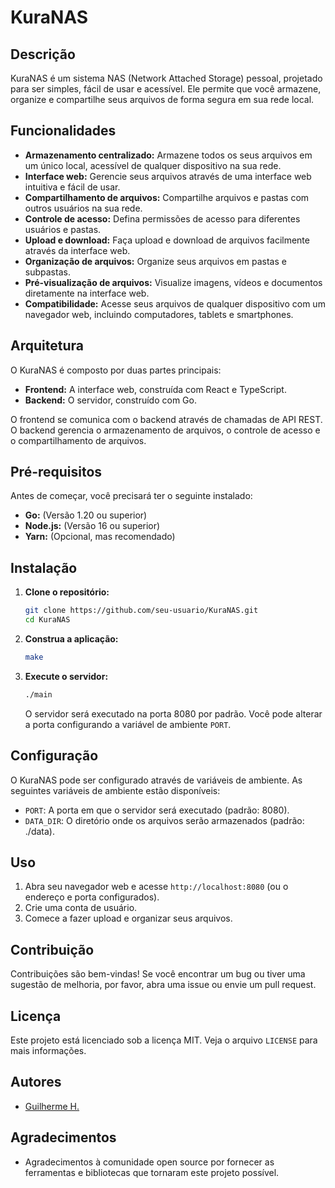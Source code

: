 # KuraNAS

## Descrição

KuraNAS é um sistema NAS (Network Attached Storage) pessoal, projetado para ser simples, fácil de usar e acessível. Ele permite que você armazene, organize e compartilhe seus arquivos de forma segura em sua rede local.

## Funcionalidades

- **Armazenamento centralizado:** Armazene todos os seus arquivos em um único local, acessível de qualquer dispositivo na sua rede.
- **Interface web:** Gerencie seus arquivos através de uma interface web intuitiva e fácil de usar.
- **Compartilhamento de arquivos:** Compartilhe arquivos e pastas com outros usuários na sua rede.
- **Controle de acesso:** Defina permissões de acesso para diferentes usuários e pastas.
- **Upload e download:** Faça upload e download de arquivos facilmente através da interface web.
- **Organização de arquivos:** Organize seus arquivos em pastas e subpastas.
- **Pré-visualização de arquivos:** Visualize imagens, vídeos e documentos diretamente na interface web.
- **Compatibilidade:** Acesse seus arquivos de qualquer dispositivo com um navegador web, incluindo computadores, tablets e smartphones.

## Arquitetura

O KuraNAS é composto por duas partes principais:

- **Frontend:** A interface web, construída com React e TypeScript.
- **Backend:** O servidor, construído com Go.

O frontend se comunica com o backend através de chamadas de API REST. O backend gerencia o armazenamento de arquivos, o controle de acesso e o compartilhamento de arquivos.

## Pré-requisitos

Antes de começar, você precisará ter o seguinte instalado:

- **Go:** (Versão 1.20 ou superior)
- **Node.js:** (Versão 16 ou superior)
- **Yarn:** (Opcional, mas recomendado)

## Instalação

1.  **Clone o repositório:**

    ```bash
    git clone https://github.com/seu-usuario/KuraNAS.git
    cd KuraNAS
    ```

2.  **Construa a aplicação:**

    ```bash
    make
    ```

3.  **Execute o servidor:**

    ```bash
    ./main
    ```

    O servidor será executado na porta 8080 por padrão. Você pode alterar a porta configurando a variável de ambiente `PORT`.

## Configuração

O KuraNAS pode ser configurado através de variáveis de ambiente. As seguintes variáveis de ambiente estão disponíveis:

- `PORT`: A porta em que o servidor será executado (padrão: 8080).
- `DATA_DIR`: O diretório onde os arquivos serão armazenados (padrão: ./data).

## Uso

1.  Abra seu navegador web e acesse `http://localhost:8080` (ou o endereço e porta configurados).
2.  Crie uma conta de usuário.
3.  Comece a fazer upload e organizar seus arquivos.

## Contribuição

Contribuições são bem-vindas! Se você encontrar um bug ou tiver uma sugestão de melhoria, por favor, abra uma issue ou envie um pull request.

## Licença

Este projeto está licenciado sob a licença MIT. Veja o arquivo `LICENSE` para mais informações.

## Autores

- [Guilherme H.](https://github.com/ghpm99)

## Agradecimentos

- Agradecimentos à comunidade open source por fornecer as ferramentas e bibliotecas que tornaram este projeto possível.
